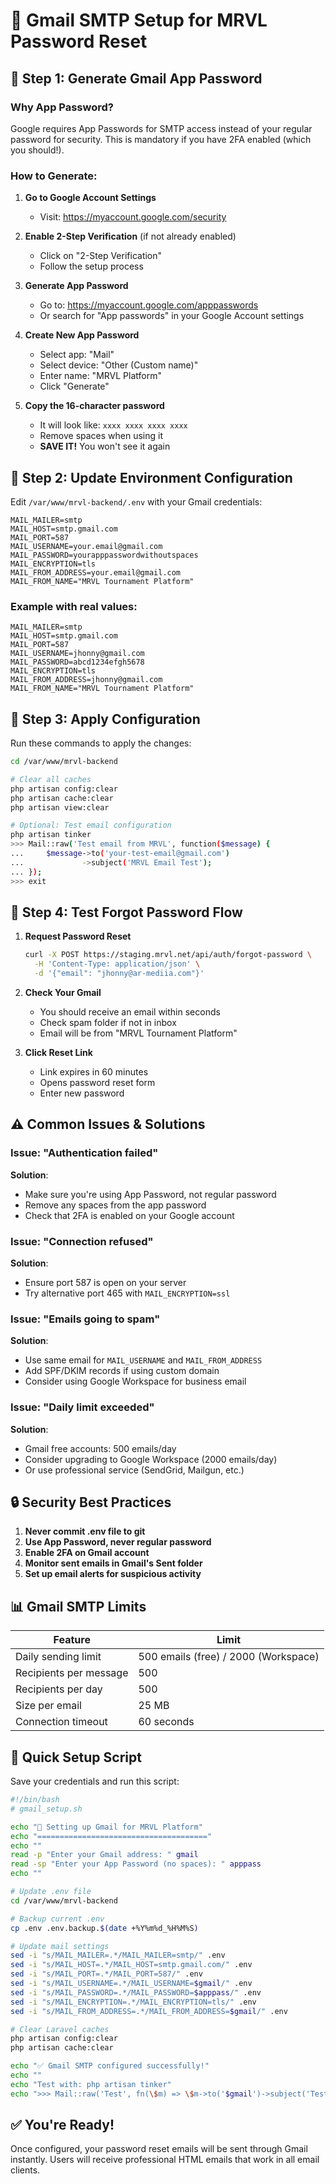 # 📧 Gmail SMTP Setup for MRVL Password Reset

## 🔑 Step 1: Generate Gmail App Password

### Why App Password?
Google requires App Passwords for SMTP access instead of your regular password for security. This is mandatory if you have 2FA enabled (which you should!).

### How to Generate:

1. **Go to Google Account Settings**
   - Visit: https://myaccount.google.com/security
   
2. **Enable 2-Step Verification** (if not already enabled)
   - Click on "2-Step Verification"
   - Follow the setup process

3. **Generate App Password**
   - Go to: https://myaccount.google.com/apppasswords
   - Or search for "App passwords" in your Google Account settings
   
4. **Create New App Password**
   - Select app: "Mail"
   - Select device: "Other (Custom name)"
   - Enter name: "MRVL Platform"
   - Click "Generate"
   
5. **Copy the 16-character password**
   - It will look like: `xxxx xxxx xxxx xxxx`
   - Remove spaces when using it
   - **SAVE IT!** You won't see it again

## 📝 Step 2: Update Environment Configuration

Edit `/var/www/mrvl-backend/.env` with your Gmail credentials:

```env
MAIL_MAILER=smtp
MAIL_HOST=smtp.gmail.com
MAIL_PORT=587
MAIL_USERNAME=your.email@gmail.com
MAIL_PASSWORD=yourapppasswordwithoutspaces
MAIL_ENCRYPTION=tls
MAIL_FROM_ADDRESS=your.email@gmail.com
MAIL_FROM_NAME="MRVL Tournament Platform"
```

### Example with real values:
```env
MAIL_MAILER=smtp
MAIL_HOST=smtp.gmail.com
MAIL_PORT=587
MAIL_USERNAME=jhonny@gmail.com
MAIL_PASSWORD=abcd1234efgh5678
MAIL_ENCRYPTION=tls
MAIL_FROM_ADDRESS=jhonny@gmail.com
MAIL_FROM_NAME="MRVL Tournament Platform"
```

## 🚀 Step 3: Apply Configuration

Run these commands to apply the changes:

```bash
cd /var/www/mrvl-backend

# Clear all caches
php artisan config:clear
php artisan cache:clear
php artisan view:clear

# Optional: Test email configuration
php artisan tinker
>>> Mail::raw('Test email from MRVL', function($message) {
...     $message->to('your-test-email@gmail.com')
...             ->subject('MRVL Email Test');
... });
>>> exit
```

## 🧪 Step 4: Test Forgot Password Flow

1. **Request Password Reset**
   ```bash
   curl -X POST https://staging.mrvl.net/api/auth/forgot-password \
     -H 'Content-Type: application/json' \
     -d '{"email": "jhonny@ar-mediia.com"}'
   ```

2. **Check Your Gmail**
   - You should receive an email within seconds
   - Check spam folder if not in inbox
   - Email will be from "MRVL Tournament Platform"

3. **Click Reset Link**
   - Link expires in 60 minutes
   - Opens password reset form
   - Enter new password

## ⚠️ Common Issues & Solutions

### Issue: "Authentication failed"
**Solution**: 
- Make sure you're using App Password, not regular password
- Remove any spaces from the app password
- Check that 2FA is enabled on your Google account

### Issue: "Connection refused"
**Solution**:
- Ensure port 587 is open on your server
- Try alternative port 465 with `MAIL_ENCRYPTION=ssl`

### Issue: "Emails going to spam"
**Solution**:
- Use same email for `MAIL_USERNAME` and `MAIL_FROM_ADDRESS`
- Add SPF/DKIM records if using custom domain
- Consider using Google Workspace for business email

### Issue: "Daily limit exceeded"
**Solution**:
- Gmail free accounts: 500 emails/day
- Consider upgrading to Google Workspace (2000 emails/day)
- Or use professional service (SendGrid, Mailgun, etc.)

## 🔒 Security Best Practices

1. **Never commit .env file to git**
2. **Use App Password, never regular password**
3. **Enable 2FA on Gmail account**
4. **Monitor sent emails in Gmail's Sent folder**
5. **Set up email alerts for suspicious activity**

## 📊 Gmail SMTP Limits

| Feature | Limit |
|---------|-------|
| Daily sending limit | 500 emails (free) / 2000 (Workspace) |
| Recipients per message | 500 |
| Recipients per day | 500 |
| Size per email | 25 MB |
| Connection timeout | 60 seconds |

## 🎯 Quick Setup Script

Save your credentials and run this script:

```bash
#!/bin/bash
# gmail_setup.sh

echo "🔧 Setting up Gmail for MRVL Platform"
echo "======================================"
echo ""
read -p "Enter your Gmail address: " gmail
read -sp "Enter your App Password (no spaces): " apppass
echo ""

# Update .env file
cd /var/www/mrvl-backend

# Backup current .env
cp .env .env.backup.$(date +%Y%m%d_%H%M%S)

# Update mail settings
sed -i "s/MAIL_MAILER=.*/MAIL_MAILER=smtp/" .env
sed -i "s/MAIL_HOST=.*/MAIL_HOST=smtp.gmail.com/" .env
sed -i "s/MAIL_PORT=.*/MAIL_PORT=587/" .env
sed -i "s/MAIL_USERNAME=.*/MAIL_USERNAME=$gmail/" .env
sed -i "s/MAIL_PASSWORD=.*/MAIL_PASSWORD=$apppass/" .env
sed -i "s/MAIL_ENCRYPTION=.*/MAIL_ENCRYPTION=tls/" .env
sed -i "s/MAIL_FROM_ADDRESS=.*/MAIL_FROM_ADDRESS=$gmail/" .env

# Clear Laravel caches
php artisan config:clear
php artisan cache:clear

echo "✅ Gmail SMTP configured successfully!"
echo ""
echo "Test with: php artisan tinker"
echo ">>> Mail::raw('Test', fn(\$m) => \$m->to('$gmail')->subject('Test'));"
```

## ✅ You're Ready!

Once configured, your password reset emails will be sent through Gmail instantly. Users will receive professional HTML emails that work in all email clients.